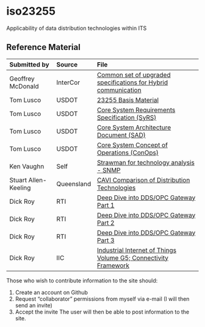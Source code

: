 # iso23255
Applicability of data distribution technologies within ITS
## Reference Material
|Submitted by        |Source   |File  |
|:-------------------|:--------|:---------------------------------------------------------------|
|Geoffrey McDonald   |InterCor |[Common set of upgraded specifications for Hybrid communication](http://intercor.diviprojects.wpengine.com/wp-content/uploads/sites/15/2018/03/InterCor_M4-Upgraded-Specifications-Hybrid_v1.0.pdf)|
|Tom Lusco           |USDOT    |[23255 Basis Material](../../raw/master/23255BasisMaterial.docx)|
|Tom Lusco           |USDOT    |[Core System Requirements Specification (SyRS)](../../raw/master/CoreDocs/CoreSystem_SE_SyRS_RevA_2011-06-13.pdf)|
|Tom Lusco           |USDOT    |[Core System Architecture Document (SAD)](../../raw/master/CoreDocs/CoreSystemArchitectureDoc_revC.pdf)|
|Tom Lusco           |USDOT    |[Core System Concept of Operations (ConOps)](../../raw/master/CoreDocs/CoreSystemConOpsRevE2.pdf)|
|Ken Vaughn          |Self     |[Strawman for technology analysis - SNMP](../../raw/master/SNMP_Analysis.docx)|
|Stuart Allen-Keeling|Queensland|[CAVI Comparison of Distribution Technologies](../../raw/master/CellularCommsResearch-v0-31.docx)|
|Dick Roy            |RTI      |[Deep Dive into DDS/OPC Gateway Part 1](../../raw/master/Gerardo%20preso%20on%20OPC-UA%20%26%20DDS.pdf)|
|Dick Roy            |RTI      |[Deep Dive into DDS/OPC Gateway Part 2](../../raw/master/Stan%20IoT%20Preso%2020%20June%202018.pdf)|
|Dick Roy            |RTI      |[Deep Dive into DDS/OPC Gateway Part 3](../../raw/master/Deep%20Dive%20DDS%20%26%20OPC-UA.pdf)|
|Dick Roy            |IIC      |[Industrial Internet of Things Volume G5; Connectivity Framework](../../raw/master/IIC_PUB_G5_V1.01_PB_20180228.pdf)|


Those who wish to contribute information to the site should:
1.	Create an account on Github
2.	Request “collaborator” permissions from myself via e-mail (I will then send an invite)
3.	Accept the invite
The user will then be able to post information to the site.
